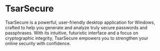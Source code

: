 # TsarSecure
TsarSecure is a powerful, user-friendly desktop application for Windows, crafted to help you generate and analyze truly secure passwords and passphrases. With its intuitive, futuristic interface and a focus on cryptographic integrity, TsarSecure empowers you to strengthen your online security with confidence.

